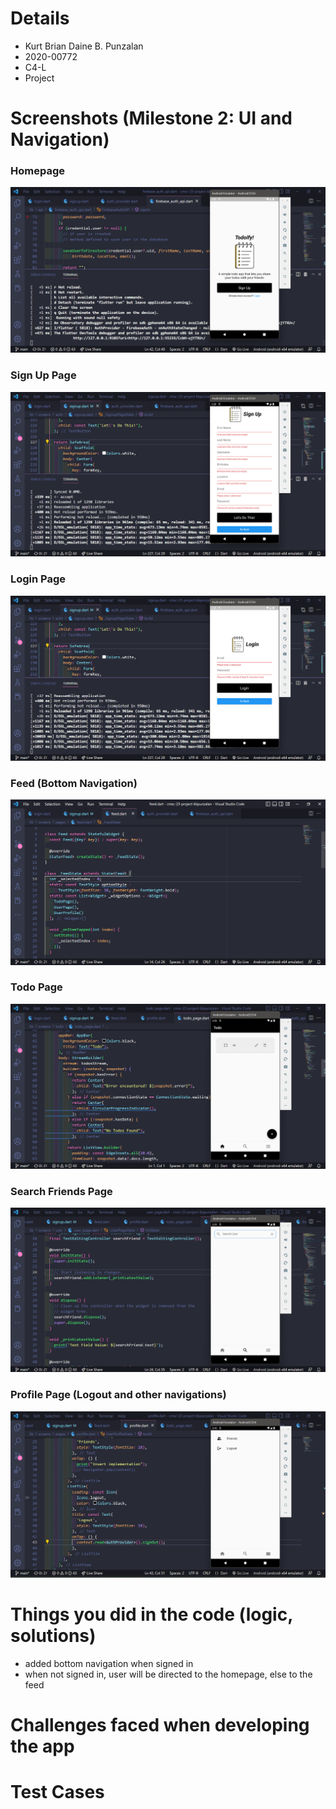 # Details
- Kurt Brian Daine B. Punzalan
- 2020-00772
- C4-L
- Project

# Screenshots (Milestone 2: UI and Navigation)
### Homepage
![](assets/screenshots/01.png)

### Sign Up Page
![](assets/screenshots/02.png)

### Login Page
![](assets/screenshots/03.png)

### Feed (Bottom Navigation)
![](assets/screenshots/04.png)

### Todo Page
![](assets/screenshots/05.png)

### Search Friends Page
![](assets/screenshots/06.png)

### Profile Page (Logout and other navigations)
![](assets/screenshots/07.png)

# Things you did in the code (logic, solutions)
- added bottom navigation when signed in
- when not signed in, user will be directed to the homepage, else to the feed

# Challenges faced when developing the app


# Test Cases
